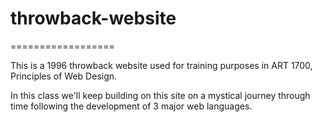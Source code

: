 # throwback-website
==================

This is a 1996 throwback website used for training purposes in ART 1700, Principles of Web Design.

In this class we'll keep building on this site on a mystical journey through time following the development of 3 major web languages.
